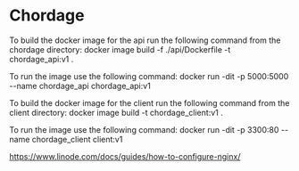 # Chordage

To build the docker image for the api run the following command from the chordage directory: 
docker image build -f ./api/Dockerfile -t chordage_api:v1 . 

To run the image use the following command: 
docker run -dit -p 5000:5000 --name chordage_api chordage_api:v1

To build the docker image for the client run the following command from the client directory: 
docker image build -t chordage_client:v1 . 

To run the image use the following command:
docker run -dit -p 3300:80 --name chordage_client client:v1

https://www.linode.com/docs/guides/how-to-configure-nginx/